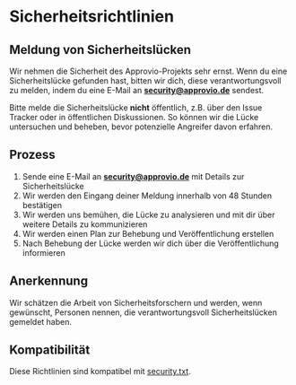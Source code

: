 # Sicherheitsrichtlinien

## Meldung von Sicherheitslücken

Wir nehmen die Sicherheit des Approvio-Projekts sehr ernst. Wenn du eine Sicherheitslücke gefunden hast, bitten wir dich, diese verantwortungsvoll zu melden, indem du eine E-Mail an **security@approvio.de** sendest.

Bitte melde die Sicherheitslücke **nicht** öffentlich, z.B. über den Issue Tracker oder in öffentlichen Diskussionen. So können wir die Lücke untersuchen und beheben, bevor potenzielle Angreifer davon erfahren.

## Prozess

1. Sende eine E-Mail an **security@approvio.de** mit Details zur Sicherheitslücke
2. Wir werden den Eingang deiner Meldung innerhalb von 48 Stunden bestätigen
3. Wir werden uns bemühen, die Lücke zu analysieren und mit dir über weitere Details zu kommunizieren
4. Wir werden einen Plan zur Behebung und Veröffentlichung erstellen
5. Nach Behebung der Lücke werden wir dich über die Veröffentlichung informieren

## Anerkennung

Wir schätzen die Arbeit von Sicherheitsforschern und werden, wenn gewünscht, Personen nennen, die verantwortungsvoll Sicherheitslücken gemeldet haben.

## Kompatibilität

Diese Richtlinien sind kompatibel mit [security.txt](https://securitytxt.org/).
